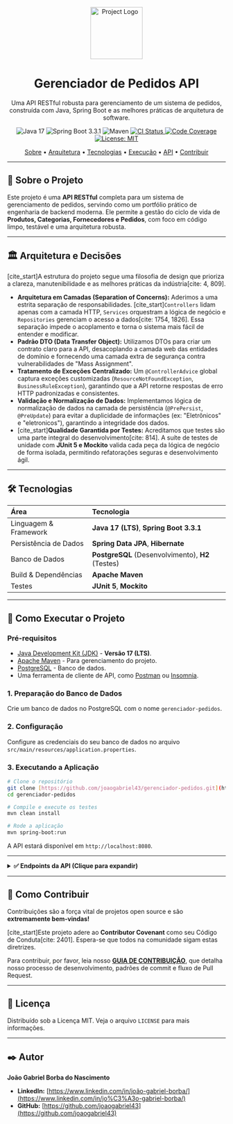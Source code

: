 <p align="center">
  <a href="#" target="_blank">
  <img src="https://i.imgur.com/your-logo-url.png" alt="Project Logo" width="120">
  </a>
</p>

<h1 align="center">Gerenciador de Pedidos API</h1>

<p align="center">
  Uma API RESTful robusta para gerenciamento de um sistema de pedidos, construída com Java, Spring Boot e as melhores práticas de arquitetura de software.
</p>

<p align="center">
  <img src="https://img.shields.io/badge/Java-17-blue.svg" alt="Java 17">
  <img src="https://img.shields.io/badge/Spring%20Boot-3.3.1-brightgreen.svg" alt="Spring Boot 3.3.1">
  <img src="https://img.shields.io/badge/Maven-3.9.6-red.svg" alt="Maven">
  <a href="https://github.com/joaogabriel43/gerenciador-pedidos/actions/workflows/ci.yml">
    <img src="https://github.com/joaogabriel43/gerenciador-pedidos/actions/workflows/ci.yml/badge.svg" alt="CI Status">
  </a>
  <a href="https://codecov.io/gh/joaogabriel43/gerenciador-pedidos">
    <img src="https://codecov.io/gh/joaogabriel43/gerenciador-pedidos/branch/main/graph/badge.svg" alt="Code Coverage">
  </a>
  <a href="LICENSE.md">
    <img src="https://img.shields.io/badge/License-MIT-yellow.svg" alt="License: MIT">
  </a>
</p>

<p align="center">
  <a href="#-sobre-o-projeto">Sobre</a> •
  <a href="#-arquitetura-e-decisões">Arquitetura</a> •
  <a href="#-tecnologias">Tecnologias</a> •
  <a href="#-como-executar">Execução</a> •
  <a href="#-api-endpoints">API</a> •
  <a href="#-como-contribuir">Contribuir</a>
</p>

---

## 📖 Sobre o Projeto

Este projeto é uma **API RESTful** completa para um sistema de gerenciamento de pedidos, servindo como um portfólio prático de engenharia de backend moderna. Ele permite a gestão do ciclo de vida de **Produtos, Categorias, Fornecedores e Pedidos**, com foco em código limpo, testável e uma arquitetura robusta.

---

## 🏛️ Arquitetura e Decisões

[cite_start]A estrutura do projeto segue uma filosofia de design que prioriza a clareza, manutenibilidade e as melhores práticas da indústria[cite: 4, 809].

- **Arquitetura em Camadas (Separation of Concerns):** Aderimos a uma estrita separação de responsabilidades. [cite_start]`Controllers` lidam apenas com a camada HTTP, `Services` orquestram a lógica de negócio e `Repositories` gerenciam o acesso a dados[cite: 1754, 1826]. Essa separação impede o acoplamento e torna o sistema mais fácil de entender e modificar.
- **Padrão DTO (Data Transfer Object):** Utilizamos DTOs para criar um contrato claro para a API, desacoplando a camada web das entidades de domínio e fornecendo uma camada extra de segurança contra vulnerabilidades de "Mass Assignment".
- **Tratamento de Exceções Centralizado:** Um `@ControllerAdvice` global captura exceções customizadas (`ResourceNotFoundException`, `BusinessRuleException`), garantindo que a API retorne respostas de erro HTTP padronizadas e consistentes.
- **Validação e Normalização de Dados:** Implementamos lógica de normalização de dados na camada de persistência (`@PrePersist`, `@PreUpdate`) para evitar a duplicidade de informações (ex: "Eletrônicos" e "eletronicos"), garantindo a integridade dos dados.
- [cite_start]**Qualidade Garantida por Testes:** Acreditamos que testes são uma parte integral do desenvolvimento[cite: 814]. A suíte de testes de unidade com **JUnit 5 e Mockito** valida cada peça da lógica de negócio de forma isolada, permitindo refatorações seguras e desenvolvimento ágil.

---

## 🛠️ Tecnologias

| Área | Tecnologia |
| :--- | :--- |
| Linguagem & Framework | **Java 17 (LTS)**, **Spring Boot 3.3.1** |
| Persistência de Dados | **Spring Data JPA**, **Hibernate** |
| Banco de Dados | **PostgreSQL** (Desenvolvimento), **H2** (Testes) |
| Build & Dependências | **Apache Maven** |
| Testes | **JUnit 5**, **Mockito** |

---

## 🚀 Como Executar o Projeto

### Pré-requisitos

- [Java Development Kit (JDK)](https://adoptium.net/) - **Versão 17 (LTS)**.
- [Apache Maven](https://maven.apache.org/download.cgi) - Para gerenciamento do projeto.
- [PostgreSQL](https://www.postgresql.org/download/) - Banco de dados.
- Uma ferramenta de cliente de API, como [Postman](https://www.postman.com/) ou [Insomnia](https://insomnia.rest/).

### 1. Preparação do Banco de Dados
Crie um banco de dados no PostgreSQL com o nome `gerenciador-pedidos`.

### 2. Configuração
Configure as credenciais do seu banco de dados no arquivo `src/main/resources/application.properties`.

### 3. Executando a Aplicação
```bash
# Clone o repositório
git clone [https://github.com/joaogabriel43/gerenciador-pedidos.git](https://github.com/joaogabriel43/gerenciador-pedidos.git)
cd gerenciador-pedidos

# Compile e execute os testes
mvn clean install

# Rode a aplicação
mvn spring-boot:run
```
A API estará disponível em `http://localhost:8080`.

---

<details>
<summary><strong>✅ Endpoints da API (Clique para expandir)</strong></summary>

### Produtos

| Método | URL                 | Descrição                               |
| :----- | :------------------ | :---------------------------------------- |
| `GET`    | `/api/produtos`     | Lista todos os produtos.                  |
| `GET`    | `/api/produtos/{id}`| Busca um produto por ID.                  |
| `POST`   | `/api/produtos`     | Cria um novo produto.                     |
| `PUT`    | `/api/produtos/{id}`| Atualiza um produto existente.            |
| `DELETE` | `/api/produtos/{id}`| Deleta um produto.                        |

_Corpo para `POST` / `PUT`: `{ "nome": "Mouse Gamer", "preco": 250.0, "categoriaId": 1, "fornecedorId": 1 }`_

### Categorias

| Método | URL                  | Descrição                               |
| :----- | :------------------- | :---------------------------------------- |
| `GET`    | `/api/categorias`      | Lista todas as categorias.              |
| `GET`    | `/api/categorias/{id}` | Busca uma categoria por ID.               |
| `POST`   | `/api/categorias`      | Cria uma nova categoria.                  |
| `PUT`    | `/api/categorias/{id}` | Atualiza uma categoria.                   |
| `DELETE` | `/api/categorias/{id}` | Deleta uma categoria (se não estiver em uso). |

_Corpo para `POST` / `PUT`: `{ "nome": "Periféricos" }`_

*(As seções para Fornecedores e Pedidos seguem o mesmo padrão)*

</details>

---

## 🌱 Como Contribuir

Contribuições são a força vital de projetos open source e são **extremamente bem-vindas!**

[cite_start]Este projeto adere ao **Contributor Covenant** como seu Código de Conduta[cite: 2401]. Espera-se que todos na comunidade sigam estas diretrizes.

Para contribuir, por favor, leia nosso **[GUIA DE CONTRIBUIÇÃO](CONTRIBUTING.md)**, que detalha nosso processo de desenvolvimento, padrões de commit e fluxo de Pull Request.

---

## 📄 Licença

Distribuído sob a Licença MIT. Veja o arquivo `LICENSE` para mais informações.

---

## ✒️ Autor

**João Gabriel Borba do Nascimento**

- **LinkedIn:** [https://www.linkedin.com/in/joão-gabriel-borba/](https://www.linkedin.com/in/jo%C3%A3o-gabriel-borba/)
- **GitHub:** [https://github.com/joaogabriel43](https://github.com/joaogabriel43)